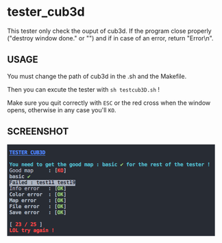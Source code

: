 # tester_cub3d

This tester only check the ouput of cub3d.
If the program close properly ("destroy window done." or "") and if in case of an error, return "Error\n".

## USAGE

You must change the path of cub3d in the .sh and the Makefile.

Then you can excute the tester with `sh testcub3D.sh` !

Make sure you quit correctly with `ESC` or the red cross when the window opens, otherwise in any case you'll `KO`.

## SCREENSHOT

![Example](img/screenshot.png)
